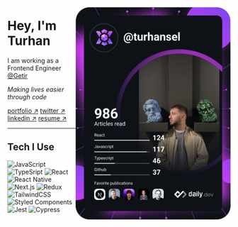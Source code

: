 <a href="https://app.daily.dev/turhansel"><img src="https://github.com/turhansel/turhansel/blob/main/devcard.svg" width="350" align="right" alt="Turhan Sel's Dev Card"/></a>

# Hey, I'm Turhan

I am working as a Frontend Engineer [@Getir](https://getir.com/)


<i>Making lives easier through code</i>

[portfolio ↗](https://www.turhansel.com/)
[twitter ↗](https://twitter.com/imturhansel)
[linkedin ↗](https://www.linkedin.com/in/turhansel/)
[resume ↗](https://read.cv/turhan)

---

## Tech I Use

![JavaScript](https://img.shields.io/badge/JavaScript-F7DF1E?style=for-the-badge&logo=javascript&logoColor=black)
![TypeSript](https://img.shields.io/badge/TypeScript-007ACC?style=for-the-badge&logo=typescript&logoColor=white)
![React](https://img.shields.io/badge/React-20232A?style=for-the-badge&logo=react&logoColor=61DAFB)
![React Native](https://img.shields.io/badge/React_Native-20232A?style=for-the-badge&logo=react&logoColor=61DAFB)
![Next.js](https://img.shields.io/badge/next.js-20232A?style=for-the-badge&logo=next.js&logoColor=white)
![Redux](https://img.shields.io/badge/Redux-593D88?style=for-the-badge&logo=redux&logoColor=white)
![TailwindCSS](https://img.shields.io/badge/Tailwind_CSS-38B2AC?style=for-the-badge&logo=tailwind-css&logoColor=white)
![Styled Components](https://img.shields.io/badge/styled--components-DB7093?style=for-the-badge&logo=styled-components&logoColor=white)
![Jest](https://img.shields.io/badge/Jest-323330?style=for-the-badge&logo=Jest&logoColor=red)
![Cypress](https://img.shields.io/badge/Cypress-323330?style=for-the-badge&logo=Cypress&logoColor=white)
